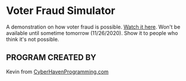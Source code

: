 # Voter Fraud Simulator
A demonstration on how voter fraud is possible. [Watch it here](https://CyberHavenProgramming.com/blog/2020/11/26/how-make-election-fraud-software-5-minutes-dominion-voter-fraud-biden-democrat-corruption/). Won't be available until sometime tomorrow (11/26/2020). Show it to people who think it's not possible.

## PROGRAM CREATED BY
Kevin from [CyberHavenProgramming.com](https://CyberHavenProgramming.com/)

